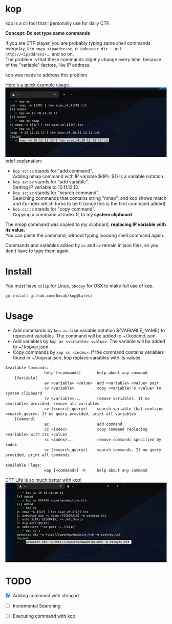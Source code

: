 # kop
kop is a cli tool that I personally use for daily CTF. 

**Concept: Do not type same commands**
  
If you are CTF player, you are probably typing same shell commands everyday, like `nmap <ipaddress>`, or `gobuster dir --url　http://<ipaddress>`... and so on.  
The problem is that these commands slightly change every time, because of the "variable" factors, like IP address.

kop was made to address this problem. 


Here's a quick example usage.  
![image](https://github.com/0xsuk/kop/blob/main/.github/example1.png)  
brief explanation:  
- `kop ac`: `ac` stands for "add command".   
Adding nmap command with IP variable ${IP}.  ${} is a variable notation.    
- `kop av`: `av` stands for "add variable".    
Setting IP variable to 10.11.12.13.
- `kop sc`: `sc` stands for "search command".   
Searching commands that contains string "nmap", and kop shows match and its index which turns to be 0 (since this is the first command added)
- `kop cc`: `cc` stands for "copy command".   
Copying a command at index 0, to my **system clipboard**.  

The nmap command was copied to my clipboard, **replacing IP variable with its value.**  
You can paste the command, without typing loooong shell command again.

Commands and variables added by `ac` and `av` remain in json files, so you don't have to type them again.  

# Install
You must have `xclip` for Linux, `pbcopy` for OSX to make full use of kop.  
```
go install github.com/0xsuk/kop@latest
```

# Usage
- Add commands by `kop ac`. Use variable notation ${VARIABLE_NAME} to represent variables. The command will be added to ~/.kopcmd.json.  
- Add variables by `kop av <variable> <value>`. The variable will be added to ~/.kopvar.json.  
- Copy commands by `kop cc <index>`. If the command contains variables found in ~/.kopvar.json, kop replace variables with its values.  


```
Available Commands:
                 help [<command>]       help about any command
    [Variable]
                 av <variable> <value>  add <variable> <value> pair
                 cv <variable>          copy <variable>'s <value> to system clipboard
                 rv <variable>...       remove variables. If no <variable> provided, remove all variables
                 sv [<search_query>]    search variable that contains <search_query>. If no query provided, print all variables
    [Command]
                 ac                     add command
                 cc <index>             copy command replacing <variable> with its <value>
                 rc <index>...          remove commands specified by index
                 sc [<search_query>]    search commands. If no query provided, print all commands

Available Flags:
                 kop [<command>] -h     help about any command
```

CTF Life is so much better with kop!  
![image](https://github.com/0xsuk/kop/blob/main/.github/example2.png)  

# TODO
- [x] Adding command with string id
- [ ] Incremental Searching
- [ ] Executing command with kop


